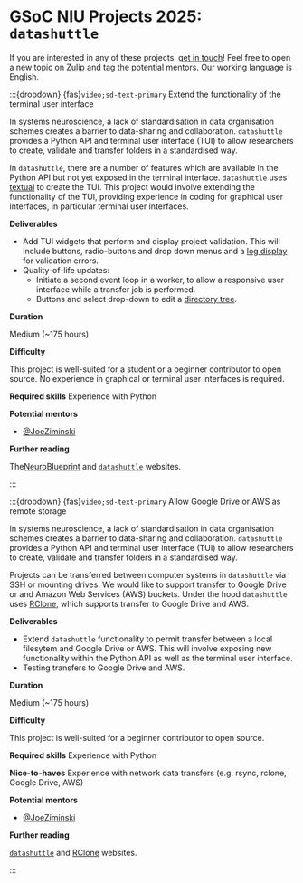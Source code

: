 # GSoC NIU Projects 2025: `datashuttle`

If you are interested in any of these projects, [get in touch](https://datashuttle.neuroinformatics.dev/pages/community/index.html)! Feel free to open a new topic on [Zulip](https://neuroinformatics.zulipchat.com/#narrow/channel/405999-DataShuttle) and tag the potential mentors.
Our working language is English.


<!-- ------------------------------ -->
:::{dropdown} {fas}`video;sd-text-primary` Extend the functionality of the terminal user interface

In systems neuroscience, a lack of standardisation in data organisation schemes creates a barrier to data-sharing
and collaboration. ``datashuttle`` provides a Python API and terminal user interface (TUI) to allow researchers
to create, validate and transfer folders in a standardised way.

In ``datashuttle``, there are a number of features which are available in the Python API but not yet exposed in the terminal interface.
``datashuttle`` uses [textual](https://github.com/Textualize/textual) to create the TUI. This project would
involve extending the functionality of the TUI, providing experience in coding for graphical user interfaces,
in particular terminal user interfaces.

**Deliverables**
<!-- Goals, or expected status after Community Bonding Period, Start of Coding, End of Coding. Stretch goals? -->
- Add TUI widgets that perform and display project validation. This will include buttons, radio-buttons and drop down menus and a [log display](https://textual.textualize.io/widgets/rich_log/) for validation errors.
- Quality-of-life updates:
  - Initiate a second event loop in a worker, to allow a responsive user interface while a transfer job is performed.
  - Buttons and select drop-down to edit a [directory tree](https://textual.textualize.io/widgets/directory_tree/).

**Duration**
<!-- Small (~90 hours), Medium (~175 hours) or Large (~350 hours)  -->
Medium (~175 hours)


**Difficulty**
<!-- Is this project geared more toward a student level or a more advanced developer level? -->
This project is well-suited for a student or a beginner contributor to open source. No experience
in graphical or terminal user interfaces is required.


**Required skills**
Experience with Python

**Potential mentors**
- [@JoeZiminski](https://github.com/JoeZiminski)

**Further reading**
<!-- The best pages include links to more detailed descriptions and related materials for each project. They might even include actual use cases! -->

The[NeuroBlueprint](https://neuroblueprint.neuroinformatics.dev/latest/index.html) and 
[``datashuttle``](https://datashuttle.neuroinformatics.dev/index.html) websites.

:::

<!-- ------------------------------ -->
:::{dropdown} {fas}`video;sd-text-primary` Allow Google Drive or AWS as remote storage

In systems neuroscience, a lack of standardisation in data organisation schemes creates a barrier to data-sharing
and collaboration. ``datashuttle`` provides a Python API and terminal user interface (TUI) to allow researchers
to create, validate and transfer folders in a standardised way.

Projects can be transferred between computer systems in ``datashuttle`` via SSH or mounting drives.
We would like to support transfer to Google Drive or and Amazon Web Services (AWS) buckets.
Under the hood ``datashuttle`` uses [RClone](https://rclone.org/), which supports transfer to Google Drive and AWS.

**Deliverables**
<!-- Goals, or expected status after Community Bonding Period, Start of Coding, End of Coding. Stretch goals? -->
- Extend ``datashuttle`` functionality to permit transfer between a local filesytem and Google Drive or AWS. This will involve exposing new functionality within the Python API as well as the terminal user interface.
- Testing transfers to Google Drive and AWS.

**Duration**
<!-- Small (~90 hours), Medium (~175 hours) or Large (~350 hours)  -->
Medium (~175 hours)


**Difficulty**
<!-- Is this project geared more toward a student level or a more advanced developer level? -->
This project is well-suited for a beginner contributor to open source. 


**Required skills**
Experience with Python

**Nice-to-haves**
Experience with network data transfers (e.g. rsync, rclone, Google Drive, AWS)

**Potential mentors**
- [@JoeZiminski](https://github.com/JoeZiminski)

**Further reading**
<!-- The best pages include links to more detailed descriptions and related materials for each project. They might even include actual use cases! -->

[``datashuttle``](https://datashuttle.neuroinformatics.dev/index.html) and [RClone](https://rclone.org/) websites.

:::